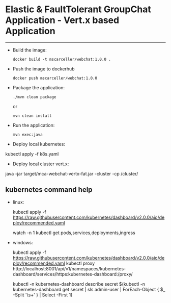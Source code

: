 # Elastic & FaultTolerant GroupChat Application - Vert.x based Application


---

* Build the image:

    ```
    docker build -t mscarceller/webchat:1.0.0 .
    ```

* Push the image to dockerhub

    ```
    docker push mscarceller/webchat:1.0.0
    ```


* Package the application:

    ```
    ./mvn clean package
    ```

    or

    ```
    mvn clean install
    ```

* Run the application:

    ```
    mvn exec:java
    ```

* Deploy local kubernetes:

kubectl apply -f k8s.yaml


* Deploy local cluster vert.x:

java -jar target/mca-webchat-vertx-fat.jar -cluster -cp /cluster/



## kubernetes command help

* linux: 

    kubectl apply -f https://raw.githubusercontent.com/kubernetes/dashboard/v2.0.0/aio/deploy/recommended.yaml

    watch -n 1 kubectl get pods,services,deployments,ingress 

* windows: 

    kubectl apply -f https://raw.githubusercontent.com/kubernetes/dashboard/v2.0.0/aio/deploy/recommended.yaml
    kubectl proxy
    http://localhost:8001/api/v1/namespaces/kubernetes-dashboard/services/https:kubernetes-dashboard:/proxy/

    kubectl -n kubernetes-dashboard describe secret $(kubectl -n kubernetes-dashboard get secret | sls admin-user | ForEach-Object { $_ -Split '\s+' } | Select -First 1)

    








